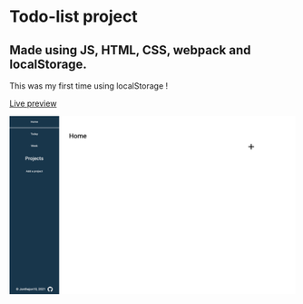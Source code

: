# Todo-list project
## Made using JS, HTML, CSS, webpack and localStorage.

This was my first time using localStorage ! 

<a href="https://jonthejon10.github.io/Todo-list/">Live preview</a>

<img src='dist/images/project-preview.png' alt=''>